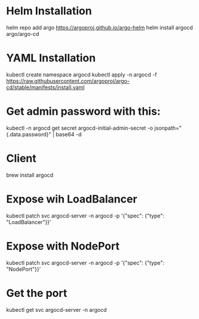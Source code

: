# Helm Installation

helm repo add argo https://argoproj.github.io/argo-helm
helm install argocd argo/argo-cd

# YAML Installation

kubectl create namespace argocd
kubectl apply -n argocd -f https://raw.githubusercontent.com/argoproj/argo-cd/stable/manifests/install.yaml

# Get admin password with this:
kubectl -n argocd get secret argocd-initial-admin-secret -o jsonpath="{.data.password}" | base64 -d

# Client
brew install argocd

# Expose wih LoadBalancer
kubectl patch svc argocd-server -n argocd -p '{"spec": {"type": "LoadBalancer"}}'

# Expose with NodePort
kubectl patch svc argocd-server -n argocd -p '{"spec": {"type": "NodePort"}}'

# Get the port
kubectl get svc argocd-server -n argocd

